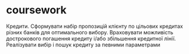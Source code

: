 # coursework
Кредити. Сформувати набір пропозицій клієнту по цільових кредитах різних банків для оптимального вибору. Враховувати можливість дострокового погашення кредиту і/або збільшення кредитної лінії. Реалізувати вибір і пошук кредиту за певними параметрами
